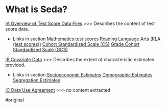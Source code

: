 # What is Seda?

[IA Overview of Test Score Data Files](ia_overview_of_test_score_data_files.md)
	>>> Describes the content of test score data. 
 - Links in section
		[Mathematics test scores](mathematics_test_scores.md)
		[Reading Language Arts (RLA (test scores))](reading_language_arts_rla_test_scores.md)
		[Cohort Standardized Scale (CS)](cohort_standardized_cs.md)
		[Grade Cohort Standardized Scale (GCS)](grade_cohort_standardized_gcs.md)

[IB Covariate Data](ib_covariate_data.md)
	>>> Describes the extent of characteristic estimates provided. 
 - Links in section
		[Socioeconomic Estimates](socioeconomic_estimates.md)
		[Demographic Estimates](demographic_estimates.md)
		[Segregation Estimates](segregation_estimates.md) 
	
[IC Data Use Agreement](ic_data_use_agreement.md)
	>>> no content extracted
	
#original